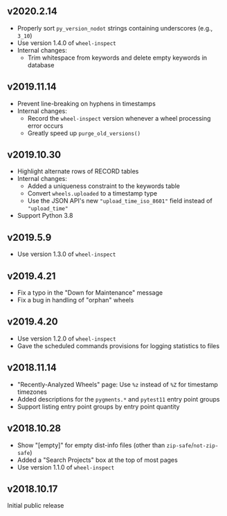 v2020.2.14
----------
- Properly sort `py_version_nodot` strings containing underscores (e.g.,
  `3_10`)
- Use version 1.4.0 of `wheel-inspect`
- Internal changes:
    - Trim whitespace from keywords and delete empty keywords in database

v2019.11.14
-----------
- Prevent line-breaking on hyphens in timestamps
- Internal changes:
    - Record the `wheel-inspect` version whenever a wheel processing error
      occurs
    - Greatly speed up `purge_old_versions()`

v2019.10.30
-----------
- Highlight alternate rows of RECORD tables
- Internal changes:
    - Added a uniqueness constraint to the keywords table
    - Convert `wheels.uploaded` to a timestamp type
    - Use the JSON API's new `"upload_time_iso_8601"` field instead of
      `"upload_time"`
- Support Python 3.8

v2019.5.9
---------
- Use version 1.3.0 of `wheel-inspect`

v2019.4.21
----------
- Fix a typo in the "Down for Maintenance" message
- Fix a bug in handling of "orphan" wheels

v2019.4.20
----------
- Use version 1.2.0 of `wheel-inspect`
- Gave the scheduled commands provisions for logging statistics to files

v2018.11.14
-----------
- "Recently-Analyzed Wheels" page: Use `%z` instead of `%Z` for timestamp
  timezones
- Added descriptions for the `pygments.*` and `pytest11` entry point groups
- Support listing entry point groups by entry point quantity

v2018.10.28
-----------
- Show "[empty]" for empty dist-info files (other than
  `zip-safe`/`not-zip-safe`)
- Added a "Search Projects" box at the top of most pages
- Use version 1.1.0 of `wheel-inspect`

v2018.10.17
-----------
Initial public release
